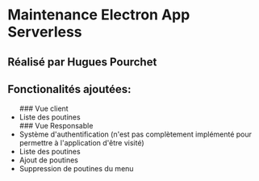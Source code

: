 # Maintenance Electron App Serverless
## Réalisé par Hugues Pourchet

## Fonctionalités ajoutées:
<ul>
  ### Vue client
  <li>Liste des poutines</li>
  ### Vue Responsable
  <li>Système d'authentification (n'est pas complètement implémenté pour permettre à l'application d'être visité) 
  <li>Liste des poutines</li>
  <li>Ajout de poutines</li>
  <li>Suppression de poutines du menu</li>
  
